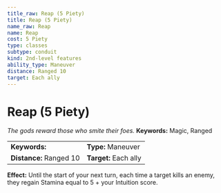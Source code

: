 ```yaml
---
title_raw: Reap (5 Piety)
title: Reap (5 Piety)
name_raw: Reap
name: Reap
cost: 5 Piety
type: classes
subtype: conduit
kind: 2nd-level features
ability_type: Maneuver
distance: Ranged 10
target: Each ally
---
```


# Reap (5 Piety)

*The gods reward those who smite their foes.* **Keywords:** Magic, Ranged

|                         |                       |
| :---------------------- | :-------------------- |
| **Keywords:**           | **Type:** Maneuver    |
| **Distance:** Ranged 10 | **Target:** Each ally |

**Effect:** Until the start of your next turn, each time a target kills an enemy, they regain Stamina equal to 5 + your Intuition score.
